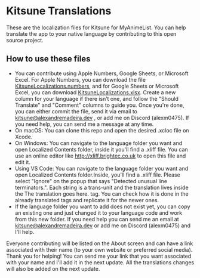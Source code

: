 # Kitsune Translations
These are the localization files for Kitsune for MyAnimeList. You can help translate the app to your native language by contributing to this open source project.

## How to use these files
- You can contribute using Apple Numbers, Google Sheets, or Microsoft Excel. For Apple Numbers, you can download the file [KitsuneLocalizations.numbers](https://github.com/MadeiraAlexandre/Kitsune-Translations/blob/main/Localizations/KitsuneLocalization.numbers), and for Google Sheets or Microsoft Excel, you can download [KitsuneLocalizations.xlsx](https://github.com/MadeiraAlexandre/Kitsune-Translations/blob/main/Localizations/KitsuneLocalization.xlsx). Create a new column for your language if there isn’t one, and follow the "Should Translate" and "Comment" columns to guide you. Once you're done, you can either commit the file, send it via email to <a href = "mailto: kitsune@alexandremadeira.dev"> kitsune@alexandremadeira.dev</a> , or add me on Discord (alexm0475). If you need help, you can send me a message at any time.
- On macOS: You can clone this repo and open the desired .xcloc file on Xcode.
- On Windows: You can navigate to the language folder you want and open Localized Contents folder, inside it you'll find a .xliff file. You can use an online editor like http://xliff.brightec.co.uk to open this file and edit it.
- Using VS Code: You can navigate to the language folder you want and open Localized Contents folder.Inside, you'll find a .xliff file. Please select "Ignore" on the popup that says "Detected unusual line terminators.". Each string is a trans-unit and the translation lives inside the  <target state="translated">The translation goes here.</target> tag. You can check how it is done in the already translated tags and replicate it for the newer ones.
- If the language folder you want to add does not exist yet, you can copy an existing one and just changed it to your language code and work from this new folder. If you need help you can send me an email at <a href = "mailto: kitsune@alexandremadeira.dev"> kitsune@alexandremadeira.dev</a> or add me on Discord (alexm0475) and I'll help.

Everyone contributing will be listed on the About screen and can have a link associated with their name (to your own website or preferred social media). Thank you for helping!
You can send me your link that you want associated with your name and I'll add it in the next update. All the translations changes will also be added on the next update.

